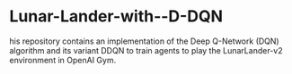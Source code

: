 # Lunar-Lander-with--D-DQN
his repository contains an implementation of the Deep Q-Network (DQN) algorithm and its variant DDQN to train agents to play the LunarLander-v2 environment in OpenAI Gym.
